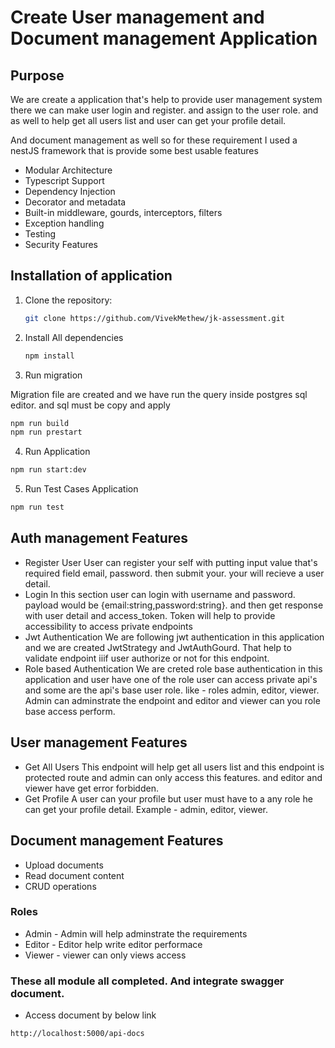 # Create User management and Document management Application

## Purpose

We are create a application that's help to provide user management system there we can make user login and register. and assign to the user role. and as well to help get all users list and user can get your profile detail.

And document management as well so for these requirement I used a nestJS framework that is provide some best usable features

- Modular Architecture
- Typescript Support
- Dependency Injection
- Decorator and metadata
- Built-in middleware, gourds, interceptors, filters
- Exception handling
- Testing
- Security Features

## Installation of application

1. Clone the repository:

   ```bash
   git clone https://github.com/VivekMethew/jk-assessment.git
   ```

2. Install All dependencies

   ```bash
   npm install
   ```

3. Run migration

Migration file are created and we have run the query inside postgres sql editor. and sql must be copy and apply

```bash
npm run build
npm run prestart
```

4. Run Application

```bash
npm run start:dev
```

5. Run Test Cases Application

```bash
npm run test
```

## Auth management Features

- Register User
    User can register your self with putting input value that's required field email, password. then submit your. your will recieve a user detail.
- Login
    In this section user can login with username and password.
    payload would be {email:string,password:string}. and then get response with user detail and access_token. Token will help to provide accessibility to access private endpoints
- Jwt Authentication
    We are following jwt authentication in this application and we are created JwtStrategy and JwtAuthGourd. That help to validate endpoint iiif user authorize or not for this endpoint.
- Role based Authentication
    We are creted role base authentication in this application and user have one of the role user can access private api's and some are the api's base user role. like - roles admin, editor, viewer.
    Admin can adminstrate the endpoint and editor and viewer can you role base access perform.

## User management Features

- Get All Users
    This endpoint will help get all users list and this endpoint is protected route and admin can only access this features. and editor and viewer have get error forbidden.
- Get Profile
    A user can your profile but user must have to a any role he can get your profile detail.
    Example - admin, editor, viewer.

## Document management Features

- Upload documents
- Read document content
- CRUD operations

### Roles

- Admin - Admin will help adminstrate the requirements
- Editor - Editor help write editor performace
- Viewer - viewer can only views access

### These all module all completed. And integrate swagger document.

- Access document by below link

```base
http://localhost:5000/api-docs
```
